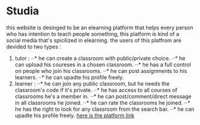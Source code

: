 # Studia
this website is desinged to be an elearning platform that helps every person who has intention to teach people something, this platform is kind of a social media that's spicilized in elearning.
the  users of this platfrom are devided to two types :
1. tutor : 
⋅⋅* he can create a classroom with public/private choice.
⋅⋅* he can upload his coureses in a chosen classroom.
⋅⋅* he has a full control on people who join his classrooms.
⋅⋅* he can post assignments to his learners.
⋅⋅* he can upadte his profile freely.
2. learner :
⋅⋅* he can join any public classroom, but he needs the classroom's code if it's private.
⋅⋅* he has access to all courses of classrooms he's a member in.
⋅⋅* he can post/comment/direct message in all classrooms he joined.
⋅⋅* he can rate the classrooms he joined.
⋅⋅* he has the right to look for any classroom from the search bar.
⋅⋅* he can upadte his profile freely.
[here is the platform link](https://studia1234.000webhostapp.com/)
